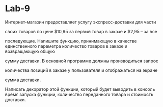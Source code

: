 # Lab-9
Интернет-магазин предоставляет услугу экспресс-доставки для части

своих товаров по цене $10,95 за первый товар в заказе и $2,95 – за все

последующие. Напишите функцию, принимающую в качестве единственного параметра количество товаров в  заказе и  возвращающую общую

сумму доставки. В  основной программе должны производиться запрос

количества позиций в  заказе у  пользователя и  отображаться на экране

сумма доставки.

Написать декоратор этой функции, который будет выводить в консоль время запуска функции, количество переданного товара и стоимость доставки.
